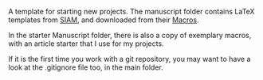 A template for starting new projects. The manuscript folder contains LaTeX templates
from [SIAM](https://www.siam.org), and downloaded from their
[Macros](https://www.siam.org/publications/journals/about-siam-journals/information-for-authors).

In the starter Manuscript folder, there is also a copy of exemplary macros, with an
article starter that I use for my projects. 

If it is the first time you work with a git repository, you may want to have a look
at the .gitignore file too, in the main folder.
